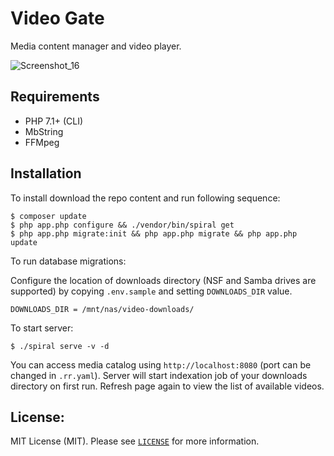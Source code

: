 # Video Gate
Media content manager and video player. 

![Screenshot_16](https://user-images.githubusercontent.com/796136/58380420-79c2d600-7fb9-11e9-8ede-5320c732480f.png)

## Requirements
* PHP 7.1+ (CLI)
* MbString
* FFMpeg

## Installation
To install download the repo content and run following sequence:

```
$ composer update
$ php app.php configure && ./vendor/bin/spiral get 
$ php app.php migrate:init && php app.php migrate && php app.php update
```

To run database migrations:


Configure the location of downloads directory (NSF and Samba drives are supported) by
copying `.env.sample` and setting `DOWNLOADS_DIR` value.

```dotenv
DOWNLOADS_DIR = /mnt/nas/video-downloads/
```

To start server:

``` 
$ ./spiral serve -v -d
```

You can access media catalog using `http://localhost:8080` (port can be changed in `.rr.yaml`).
Server will start indexation job of your downloads directory on first run. Refresh page
again to view the list of available videos.

License:
--------
MIT License (MIT). Please see [`LICENSE`](./LICENSE) for more information.
